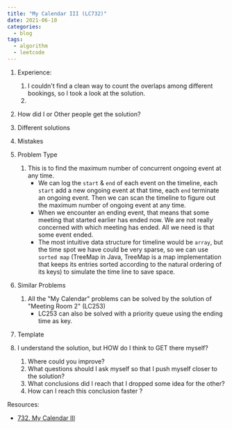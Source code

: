 ```yaml
---
title: "My Calendar III (LC732)"
date: 2021-06-10
categories:
  - blog
tags:
  - algorithm
  - leetcode
---
```


1. Experience:
    1. I couldn't find a clean way to count the overlaps among different bookings, so I took a look at the solution.
    2. 


2. How did I or Other people get the solution? 

3. Different solutions

4. Mistakes


5. Problem Type
    1. This is to find the maximum number of concurrent ongoing event at any time.
        * We can log the `start` & `end` of each event on the timeline, each `start` add a new ongoing event at that time, each `end` terminate an ongoing event. Then we can scan the timeline to figure out the maximum number of ongoing event at any time.
        * When we encounter an ending event, that means that some meeting that started earlier has ended now. We are not really concerned with which meeting has ended. All we need is that some event ended.
        * The most intuitive data structure for timeline would be `array`, but the time spot we have could be very sparse, so we can use `sorted map` (TreeMap in Java, TreeMap is a map implementation that keeps its entries sorted according to the natural ordering of its keys) to simulate the time line to save space.



    
6. Similar Problems
    1. All the "My Calendar" problems can be solved by the solution of "Meeting Room 2" (LC253)
        * LC253 can also be solved with a priority queue using the ending time as key. 

7. Template

8. I understand the solution, but HOW do I think to GET there myself?
    1. Where could you improve?
    2. What questions should I ask myself so that I push myself closer to the solution? 
    3. What conclusions did I reach that I dropped some idea for the other?
    4. How can I reach this conclusion faster ?
    



Resources:
* [732. My Calendar III][LeetCode Link]


[LeetCode Link]: https://leetcode.com/problems/my-calendar-iii/